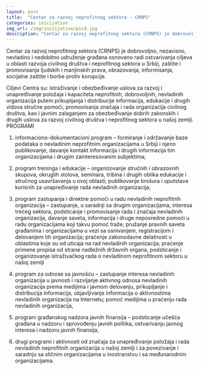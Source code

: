 ```yaml
---
layout: post
title:  "Centar za razvoj neprofitnog sektora – CRNPS"
categories: inicijative
img_url: /img/inicijative/pic9.jpg
description: "Centar za razvoj neprofitnog sektora (CRNPS) je dobrovoljno, nezavisno, nevladino i nedobitno udruženje građana osnovano radi ostvarivanja ciljeva u oblasti razvoja civilnog društva i neprofitnog sektora u Srbiji, zaštite i promovisanja ljudskih i manjinskih prava, obrazovanja, informisanja, socijalne zaštite i borbe protiv korupcije. Ciljevi Centra su: istraživanje i obezbeđivanje uslova za razvoj i unapređivanje položaja"
---
```



Centar za razvoj neprofitnog sektora (CRNPS) je dobrovoljno, nezavisno, nevladino i nedobitno udruženje građana osnovano radi ostvarivanja ciljeva u oblasti razvoja civilnog društva i neprofitnog sektora u Srbiji, zaštite i promovisanja ljudskih i manjinskih prava, obrazovanja, informisanja, socijalne zaštite i borbe protiv korupcije.

Ciljevi Centra su: istraživanje i obezbeđivanje uslova za razvoj i unapređivanje položaja i kapaciteta neprofitnih, dobrovoljnih, nevladinih organizacija putem prikupljanja i distribucije informacija, edukacije i drugih vidova stručne pomoći, promovisanja značaja i rada organizacija civilnog društva, kao i javnim zalaganjem za obezbeđivanje dobrih zakonskih i drugih uslova za razvoj civilnog društva i neprofitnog sektora u našoj zemlji.
PROGRAMI

1) informaciono-dokumentacioni program – formiranje i održavanje baze podataka o nevladinim neprofitnim organizacijama u Srbiji i njeno publikovanje, davanje kontakt informacija i drugih informacija tim organizacijama i drugim zainteresovanim subjektima;

2) program treninga i edukacije – organizovanje stručnih i obrazovnih skupova, okruglih stolova, seminara, tribina i drugih oblika edukacije i stručnog usavršavanja u ovoj oblasti; publikovanje brošura i uputstava korisnih za unapređivanje rada nevladinih organizacija;

3) program zastupanja i direktne pomoći u radu nevladinih neprofitnih organizacija – zastupanje, u saradnji sa drugim organizacijama, interesa trećeg sektora, podsticanje i promovisanje rada i značaja nevladinih organizacija, davanje saveta, informacija i druge neposredne pomoći u radu organizacijama koji takvu pomoć traže; pružanje pravnih saveta građanima i organizacijama u vezi sa osnivanjem, registracijom i delovanjem tih organizacija; praćenje zakonodavne delatnosti u oblastima koje su od uticaja na rad nevladinih organizacija; praćenje primene propisa od strane nadležnih državnih organa, podsticanje i organizovanje istraživačkog rada o nevladinom neprofitnom sektoru u našoj zemlji

4) program za odnose sa javnošću – zastupanje interesa nevladinih organizacija u javnosti i razvijanje aktivnog odnosa nevladinih organizacija prema medijima i javnom delovanju, prikupljanje i distribucija informacija, objavljivanje informacija o aktivnostima nevladinih organizacija na Internetu; pomoć medijima u praćenju rada nevladinih organizacija,

5) program građanskog nadzora javnih finansija – podsticanje učešća građana u nadzoru i sprovođenju javnih politika, ostvarivanju javnog interesa i nadzoru javnih finansija,

6) drugi programi i aktivnosti od značaja za unapređivanje položaja i rada nevladinih neprofitnih organizacija u našoj zemlji i za povezivanje i saradnju sa sličnim organizacijama u inostranstvu i sa međunarodnim organizacijama.